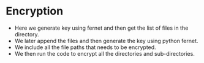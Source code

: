 # Encryption
- Here we generate key using fernet and then get the list of files in the directory.
- We later append the files and then generate the key using python fernet.
- We include all the file paths that needs to be encrypted.
- We then run the code to encrypt all the directories and sub-directories.
